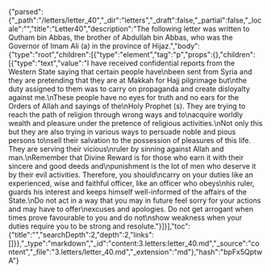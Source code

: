 {"parsed":{"_path":"/letters/letter_40","_dir":"letters","_draft":false,"_partial":false,"_locale":"","title":"Letter40","description":"The following letter was written to Qutham bin Abbas, the brother of Abdullah bin Abbas, who was the Governor of Imam Ali (a) in the province of Hijaz.","body":{"type":"root","children":[{"type":"element","tag":"p","props":{},"children":[{"type":"text","value":"I have received confidential reports from the Western State saying that certain people have\nbeen sent from Syria and they are pretending that they are at Makkah for Hajj pilgrimage but\nthe duty assigned to them was to carry on propaganda and create disloyalty against me.\nThese people have no eyes for truth and no ears for the Orders of Allah and sayings of the\nHoly Prophet (s). They are trying to reach the path of religion through wrong ways and to\nacquire worldly wealth and pleasure under the pretence of religious activities.\nNot only this but they are also trying in various ways to persuade noble and pious persons to\nsell their salvation to the possession of pleasures of this life. They are serving their vicious\nruler by sinning against Allah and man.\nRemember that Divine Reward is for those who earn it with their sincere and good deeds and\npunishment is the lot of men who deserve it by their evil activities. Therefore, you should\ncarry on your duties like an experienced, wise and faithful officer, like an officer who obeys\nhis ruler, guards his interest and keeps himself well-informed of the affairs of the State.\nDo not act in a way that you may in future feel sorry for your actions and may have to offer\nexcuses and apologies. Do not get arrogant when times prove favourable to you and do not\nshow weakness when your duties require you to be strong and resolute."}]}],"toc":{"title":"","searchDepth":2,"depth":2,"links":[]}},"_type":"markdown","_id":"content:3.letters:letter_40.md","_source":"content","_file":"3.letters/letter_40.md","_extension":"md"},"hash":"bpFx5QptwA"}
